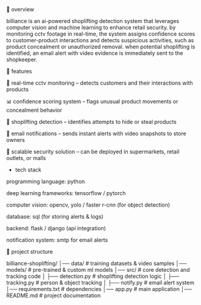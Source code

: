 📌 overview

billiance is an ai-powered shoplifting detection system that leverages computer vision and machine learning to enhance retail security. by monitoring cctv footage in real-time, the system assigns confidence scores to customer-product interactions and detects suspicious activities, such as product concealment or unauthorized removal. when potential shoplifting is identified, an email alert with video evidence is immediately sent to the shopkeeper.

🚀 features

🎥 real-time cctv monitoring – detects customers and their interactions with products

📊 confidence scoring system – flags unusual product movements or concealment behavior

🛑 shoplifting detection – identifies attempts to hide or steal products

📧 email notifications – sends instant alerts with video snapshots to store owners

🔐 scalable security solution – can be deployed in supermarkets, retail outlets, or malls
  
- tech stack

programming language: python

deep learning frameworks: tensorflow / pytorch

computer vision: opencv, yolo / faster r-cnn (for object detection)

database: sql (for storing alerts & logs)

backend: flask / django (api integration)

notification system: smtp for email alerts

📂 project structure

billiance-shoplifting/
│── data/                # training datasets & video samples
│── models/              # pre-trained & custom ml models
│── src/                 # core detection and tracking code
│   ├── detection.py     # shoplifting detection logic
│   ├── tracking.py      # person & object tracking
│   ├── notify.py        # email alert system
│── requirements.txt     # dependencies
│── app.py               # main application
│── README.md            # project documentation

